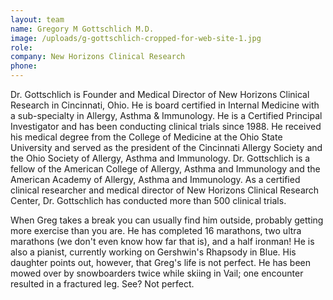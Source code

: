 ```yaml
---
layout: team
name: Gregory M Gottschlich M.D.
image: /uploads/g-gottschlich-cropped-for-web-site-1.jpg
role:
company: New Horizons Clinical Research
phone:
---
```


Dr. Gottschlich is Founder and Medical Director of New Horizons Clinical Research in Cincinnati, Ohio. He is board certified in Internal Medicine with a sub-specialty in Allergy, Asthma & Immunology. He is a Certified Principal Investigator and has been conducting clinical trials since 1988. He received his medical degree from the College of Medicine at the Ohio State University and served as the president of the Cincinnati Allergy Society and the Ohio Society of Allergy, Asthma and Immunology. Dr. Gottschlich is a fellow of the American College of Allergy, Asthma and Immunology and the American Academy of Allergy, Asthma and Immunology. As a certified clinical researcher and medical director of New Horizons Clinical Research Center, Dr. Gottschlich has conducted more than 500 clinical trials.

When Greg takes a break you can usually find him outside, probably getting more exercise than you are. He has completed 16 marathons, two ultra marathons (we don't even know how far that is), and a half ironman\! He is also a pianist, currently working on Gershwin's Rhapsody in Blue. His daughter points out, however, that Greg's life is not perfect. He has been mowed over by snowboarders twice while skiing in Vail; one encounter resulted in a fractured leg. See? Not perfect.